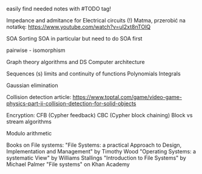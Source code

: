 easily find needed notes with #TODO tag!

Impedance and admitance for Electrical circuits (!)
Matma, przerobić na notatkę:
https://www.youtube.com/watch?v=uI2xt8nTOlQ

SOA
	Sorting SOA in particular but need to do SOA first

pairwise - isomorphism

Graph theory
algorithms and DS
Computer architecture

Sequences (s)
limits and continuity of functions
Polynomials
Integrals

Gaussian elimination

Collision detection article:
https://www.toptal.com/game/video-game-physics-part-ii-collision-detection-for-solid-objects

Encryption:
CFB (Cypher feedback)
CBC (Cypher block chaining)
Block vs stream algorithms

Modulo arithmetic

Books on File systems:
"File Systems: a practical Approach to Design, Implementation and Management" by Timothy Wood
"Operating Systems: a systematic View" by Williams Stallings
"Introduction to File Systems" by Michael Palmer
"File systems" on Khan Academy

